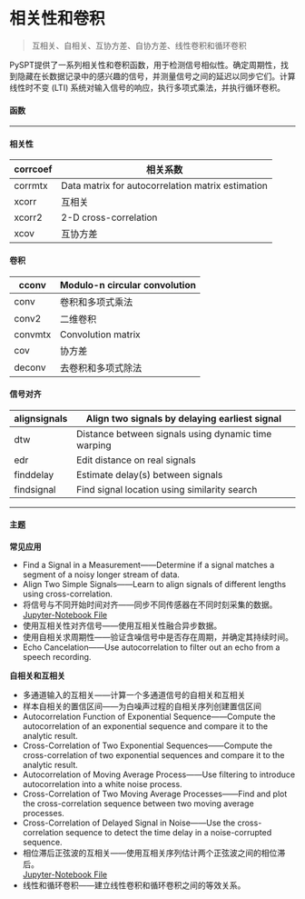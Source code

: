 # 相关性和卷积
> 互相关、自相关、互协方差、自协方差、线性卷积和循环卷积

PySPT提供了一系列相关性和卷积函数，用于检测信号相似性。确定周期性，找到隐藏在长数据记录中的感兴趣的信号，并测量信号之间的延迟以同步它们。计算线性时不变 (LTI) 系统对输入信号的响应，执行多项式乘法，并执行循环卷积。
#### 函数
***
#### 相关性  
corrcoef | 相关系数
---------- | -------------
corrmtx | Data matrix for autocorrelation matrix estimation
xcorr | 互相关
xcorr2 | 2-D cross-correlation
xcov | 互协方差
#### 卷积  
cconv | Modulo-n circular convolution
---------- | -------------
conv | 卷积和多项式乘法
conv2 | 二维卷积
convmtx | Convolution matrix
cov | 协方差
deconv | 去卷积和多项式除法
#### 信号对齐  
alignsignals | Align two signals by delaying earliest signal
---------- | -------------
dtw | Distance between signals using dynamic time warping
edr | Edit distance on real signals
finddelay | Estimate delay(s) between signals
findsignal | Find signal location using similarity search
***
#### 主题  
**常见应用**
- Find a Signal in a Measurement——Determine if a signal matches a segment of a noisy longer stream of data.  
- Align Two Simple Signals——Learn to align signals of different lengths using cross-correlation.    
- 将信号与不同开始时间对齐——同步不同传感器在不同时刻采集的数据。 
[Jupyter-Notebook File](将信号与不同开始时间对齐/将信号与不同开始时间对齐.ipynb)   
- 使用互相关性对齐信号——使用互相关性融合异步数据。  
- 使用自相关求周期性——验证含噪信号中是否存在周期，并确定其持续时间。    
- Echo Cancelation——Use autocorrelation to filter out an echo from a speech recording.

**自相关和互相关**  
- 多通道输入的互相关——计算一个多通道信号的自相关和互相关    
- 样本自相关的置信区间——为白噪声过程的自相关序列创建置信区间  
- Autocorrelation Function of Exponential Sequence——Compute the autocorrelation of an exponential sequence and compare it to the analytic result.    
- Cross-Correlation of Two Exponential Sequences——Compute the cross-correlation of two exponential sequences and compare it to the analytic result.  
- Autocorrelation of Moving Average Process——Use filtering to introduce autocorrelation into a white noise process.
- Cross-Correlation of Two Moving Average Processes——Find and plot the cross-correlation sequence between two moving average processes.
- Cross-Correlation of Delayed Signal in Noise——Use the cross-correlation sequence to detect the time delay in a noise-corrupted sequence.
- 相位滞后正弦波的互相关——使用互相关序列估计两个正弦波之间的相位滞后。  
[Jupyter-Notebook File](相位滞后正弦波的互相关/相位滞后正弦波的互相关.ipynb)
- 线性和循环卷积——建立线性卷积和循环卷积之间的等效关系。 